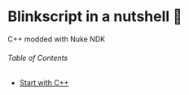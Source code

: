 # Blinkscript in a nutshell :chestnut:
C++ modded with Nuke NDK

###### Table of Contents
- [Start with C++](./cpp.md)
